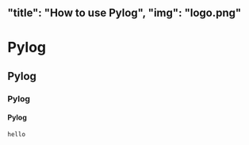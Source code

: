 "title": "How to use Pylog",
"img": "logo.png"
---

# Pylog
## Pylog
### Pylog
#### Pylog

```
hello
```